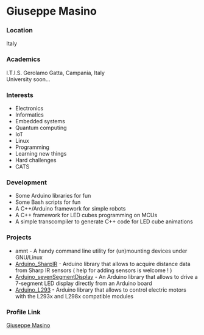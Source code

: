 # Giuseppe Masino

### Location

Italy

### Academics

I.T.I.S. Gerolamo Gatta, Campania, Italy  
University soon...

### Interests

- Electronics
- Informatics
- Embedded systems
- Quantum computing
- IoT
- Linux
- Programming
- Learning new things
- Hard challenges
- CATS

### Development

- Some Arduino libraries for fun
- Some Bash scripts for fun
- A C++/Arduino framework for simple robots
- A C++ framework for LED cubes programming on MCUs
- A simple transcompiler to generate C++ code for LED cube animations

### Projects

- amnt - A handy command line utility for (un)mounting devices under GNU/Linux
- [Arduino_SharpIR](https://github.com/qub1750ul/Arduino_SharpIR) - Arduino library that allows to acquire distance data from Sharp IR sensors ( help for adding sensors is welcome ! )
- [Arduino_sevenSegmentDisplay](https://github.com/qub1750ul/Arduino_sevenSegmentDisplay) - An Arduino library that allows to drive a 7-segment LED display directly from an Arduino board
- [Arduino_L293](https://github.com/qub1750ul/Arduino_L293) - Arduino library that allows to control electric motors with the L293x and L298x compatible modules

### Profile Link

[Giuseppe Masino](https://github.com/qub1750ul)
